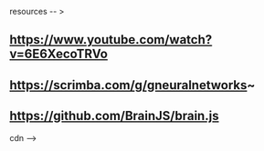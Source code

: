 resources -- >

## https://www.youtube.com/watch?v=6E6XecoTRVo

## https://scrimba.com/g/gneuralnetworks~

## https://github.com/BrainJS/brain.js

cdn --> 

<script src="//unpkg.com/brain.js"></script>